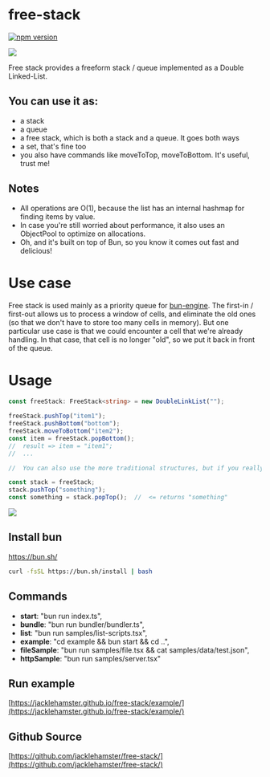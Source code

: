 # free-stack

[![npm version](https://badge.fury.io/js/free-stack.svg)](https://www.npmjs.com/package/free-stack)

![](https://jacklehamster.github.io/free-stack/icon.png)



Free stack provides a freeform stack / queue implemented as a Double Linked-List.


## You can use it as:
- a stack
- a queue
- a free stack, which is both a stack and a queue. It goes both ways
- a set, that's fine too
- you also have commands like moveToTop, moveToBottom. It's useful, trust me!

## Notes
- All operations are O(1), because the list has an internal hashmap for finding items by value.
- In case you're still worried about performance, it also uses an ObjectPool to optimize on allocations.
- Oh, and it's built on top of Bun, so you know it comes out fast and delicious!

# Use case

Free stack is used mainly as a priority queue for [bun-engine](https://github.com/jacklehamster/bun-engine). The first-in / first-out allows us to process a window of cells, and eliminate the old ones (so that we don't have to store too many cells in memory). But one particular use case is that we could encounter a cell that we're already handling. In that case, that cell is no longer "old", so we put it back in front of the queue.

# Usage

```typescript
const freeStack: FreeStack<string> = new DoubleLinkList("");

freeStack.pushTop("item1");
freeStack.pushBottom("bottom");
freeStack.moveToBottom("item2");
const item = freeStack.popBottom();
//  result => item = "item1";
//  ...

//  You can also use the more traditional structures, but if you really need a queue / stack, I suggest you just use an array. That's more efficient.

const stack = freeStack;
stack.pushTop("something");
const something = stack.popTop();  //  <= returns "something"
```


![](https://jacklehamster.github.io/free-stack/icon.png)
## Install bun

https://bun.sh/

```bash
curl -fsSL https://bun.sh/install | bash
```

## Commands

- **start**: "bun run index.ts",
- **bundle**: "bun run bundler/bundler.ts",
- **list**: "bun run samples/list-scripts.tsx",
- **example**: "cd example && bun start && cd ..",
- **fileSample**: "bun run samples/file.tsx && cat samples/data/test.json",
- **httpSample**: "bun run samples/server.tsx"

## Run example

[https://jacklehamster.github.io/free-stack/example/](https://jacklehamster.github.io/free-stack/example/)

## Github Source

[https://github.com/jacklehamster/free-stack/](https://github.com/jacklehamster/free-stack/)
